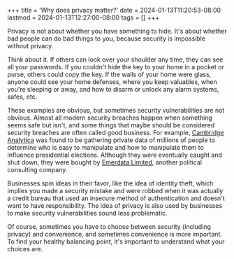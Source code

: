 +++
title = 'Why does privacy matter?'
date = 2024-01-13T11:20:53-08:00
lastmod = 2024-01-13T12:27:00-08:00
tags = []
+++

Privacy is not about whether you have something to hide. It's about whether bad people can do bad things to you, because security is impossible without privacy.

Think about it. If others can look over your shoulder any time, they can see all your passwords. If you couldn't hide the key to your home in a pocket or purse, others could copy the key. If the walls of your home were glass, anyone could see your home defenses, where you keep valuables, when you're sleeping or away, and how to disarm or unlock any alarm systems, safes, etc.

These examples are obvious, but sometimes security vulnerabilities are not obvious. Almost all modern security breaches happen when something seems safe but isn't, and some things that maybe should be considered security breaches are often called good business. For example, [Cambridge Analytica](https://en.wikipedia.org/wiki/Cambridge_Analytica) was found to be gathering private data of millions of people to determine who is easy to manipulate and how to manipulate them to influence presidential elections. Although they were eventually caught and shut down, they were bought by [Emerdata Limited](https://en.wikipedia.org/wiki/Emerdata_Limited), another political consulting company.

Businesses spin ideas in their favor, like the idea of identity theft, which implies you made a security mistake and were robbed when it was actually a credit bureau that used an insecure method of authentication and doesn't want to have responsibility. The idea of privacy is also used by businesses to make security vulnerabilities sound less problematic.

Of course, sometimes you have to choose between security (including privacy) and convenience, and sometimes convenience is more important. To find your healthy balancing point, it's important to understand what your choices are.
